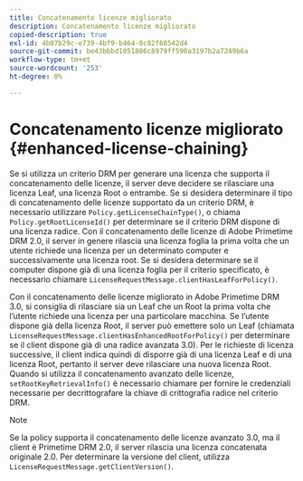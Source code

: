```yaml
---
title: Concatenamento licenze migliorato
description: Concatenamento licenze migliorato
copied-description: true
exl-id: 4b07b29c-e739-4bf9-b464-0c82f68542d4
source-git-commit: be43bbbd1051886c8979ff590a3197b2a7249b6a
workflow-type: tm+mt
source-wordcount: '253'
ht-degree: 0%

---
```


# Concatenamento licenze migliorato {#enhanced-license-chaining}

Se si utilizza un criterio DRM per generare una licenza che supporta il concatenamento delle licenze, il server deve decidere se rilasciare una licenza Leaf, una licenza Root o entrambe. Se si desidera determinare il tipo di concatenamento delle licenze supportato da un criterio DRM, è necessario utilizzare `Policy.getLicenseChainType()`, o chiama `Policy.getRootLicenseId()` per determinare se il criterio DRM dispone di una licenza radice. Con il concatenamento delle licenze di Adobe Primetime DRM 2.0, il server in genere rilascia una licenza foglia la prima volta che un utente richiede una licenza per un determinato computer e successivamente una licenza root. Se si desidera determinare se il computer dispone già di una licenza foglia per il criterio specificato, è necessario chiamare `LicenseRequestMessage.clientHasLeafForPolicy()`.

Con il concatenamento delle licenze migliorato in Adobe Primetime DRM 3.0, si consiglia di rilasciare sia un Leaf che un Root la prima volta che l’utente richiede una licenza per una particolare macchina. Se l’utente dispone già della licenza Root, il server può emettere solo un Leaf (chiamata `LicenseRequestMessage.clientHasEnhancedRootForPolicy()` per determinare se il client dispone già di una radice avanzata 3.0). Per le richieste di licenza successive, il client indica quindi di disporre già di una licenza Leaf e di una licenza Root, pertanto il server deve rilasciare una nuova licenza Root. Quando si utilizza il concatenamento avanzato delle licenze, `setRootKeyRetrievalInfo()` è necessario chiamare per fornire le credenziali necessarie per decrittografare la chiave di crittografia radice nel criterio DRM.

>[!NOTE]
>
>Se la policy supporta il concatenamento delle licenze avanzato 3.0, ma il client è Primetime DRM 2.0, il server rilascia una licenza concatenata originale 2.0. Per determinare la versione del client, utilizza `LicenseRequestMessage.getClientVersion()`.
